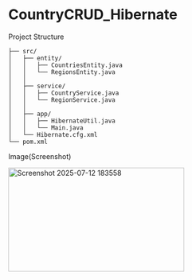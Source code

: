 # CountryCRUD_Hibernate

Project Structure
```HibernateCountryRegionCRUD/
├── src/
│   ├── entity/
│   │   ├── CountriesEntity.java
│   │   └── RegionsEntity.java
│   │
│   ├── service/
│   │   ├── CountryService.java
│   │   └── RegionService.java
│   │
│   ├── app/
│   │   ├── HibernateUtil.java
│   │   └── Main.java
│   └── Hibernate.cfg.xml
└── pom.xml
```
Image(Screenshot)

<img width="353" height="209" alt="Screenshot 2025-07-12 183558" src="https://github.com/user-attachments/assets/4d5867e5-3b1a-4d47-98aa-a0409b456947" />
